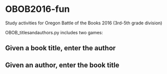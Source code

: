 # OBOB2016-fun
Study activities for Oregon Battle of the Books 2016 (3rd-5th grade division)

OBOB_titlesandauthors.py includes two games:
## Given a book title, enter the author
## Given an author, enter the book title
